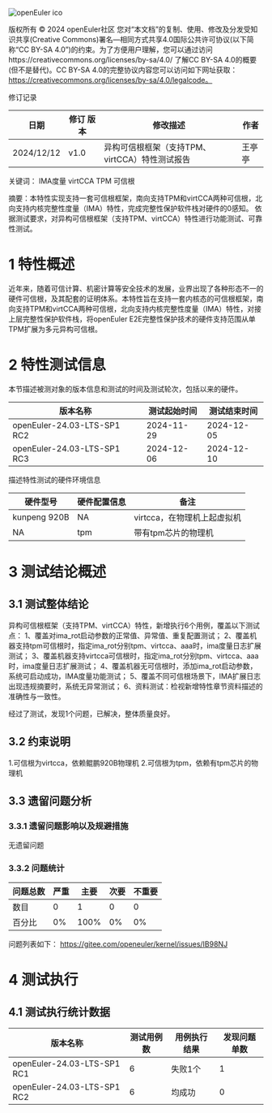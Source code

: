 ![openEuler ico](../../images/openEuler.png)

版权所有 © 2024  openEuler社区
您对“本文档”的复制、使用、修改及分发受知识共享(Creative Commons)署名—相同方式共享4.0国际公共许可协议(以下简称“CC BY-SA 4.0”)的约束。为了方便用户理解，您可以通过访问https://creativecommons.org/licenses/by-sa/4.0/ 了解CC BY-SA 4.0的概要 (但不是替代)。CC BY-SA 4.0的完整协议内容您可以访问如下网址获取：https://creativecommons.org/licenses/by-sa/4.0/legalcode。

修订记录

| 日期      | 修订   版本 | 修改描述                | 作者   |
| --------- | ----------- | ----------------------- | ------ |
| 2024/12/12 | v1.0        | 异构可信根框架（支持TPM、virtCCA）特性测试报告 | 王亭亭 |

关键词： IMA度量 virtCCA TPM 可信根

摘要：本特性实现支持一套可信根框架，南向支持TPM和virtCCA两种可信根，北向支持内核完整性度量（IMA）特性，完成完整性保护软件栈对硬件的0感知。
依据测试要求，对异构可信根框架（支持TPM、virtCCA）特性进行功能测试、可靠性测试。

# 1     特性概述
近年来，随着可信计算、机密计算等安全技术的发展，业界出现了各种形态不一的硬件可信根，及其配套的证明体系。本特性旨在支持一套内核态的可信根框架，南向支持TPM和virtCCA两种可信根，北向支持内核完整性度量（IMA）特性，对接上层完整性保护软件栈，将openEuler E2E完整性保护技术的硬件支持范围从单TPM扩展为多元异构可信根。


# 2     特性测试信息

本节描述被测对象的版本信息和测试的时间及测试轮次，包括以来的硬件。

| 版本名称                    | 测试起始时间 | 测试结束时间 |
| --------------------------- | ------------ | ------------ |
| openEuler-24.03-LTS-SP1 RC2 | 2024-11-29   | 2024-12-05   |
| openEuler-24.03-LTS-SP1 RC3 | 2024-12-06   | 2024-12-10   |

描述特性测试的硬件环境信息

| 硬件型号                  | 硬件配置信息                              | 备注                   |
| ------------------------ | ----------------------------------------- | ---------------------- |
| kunpeng 920B | NA |    virtcca，在物理机上起虚拟机     |
| NA | tpm |    带有tpm芯片的物理机     |

# 3     测试结论概述

## 3.1   测试整体结论

异构可信根框架（支持TPM、virtCCA）特性，新增执行6个用例，覆盖以下测试点：
1、覆盖对ima_rot启动参数的正常值、异常值、重复配置测试；
2、覆盖机器支持tpm可信根时，指定ima_rot分别tpm、virtcca、aaa时，ima度量日志扩展测试；
3、覆盖机器支持virtcca可信根时，指定ima_rot分别tpm、virtcca、aaa时，ima度量日志扩展测试；
4、覆盖机器无可信根时，添加ima_rot启动参数，系统可启动成功，IMA度量功能测试；
5、覆盖不同可信根场景下，IMA扩展日志出现违规摘要时，系统无异常测试；
6、资料测试：检视新增特性章节资料描述的准确性与一致性。

经过了测试，发现1个问题，已解决，整体质量良好。

## 3.2   约束说明

1.可信根为virtcca，依赖鲲鹏920B物理机
2.可信根为tpm，依赖有tpm芯片的物理机

## 3.3   遗留问题分析

### 3.3.1 遗留问题影响以及规避措施

无遗留问题

### 3.3.2 问题统计

| 问题总数                    | 严重 | 主要       | 次要 | 不重要 |
| -------------- | ----- | ----------- | ------- | ------------ |
| 数目 |      0     | 1    |      0      | 0 |
| 百分比 |    0%  | 100% |    0%       | 0% |

问题列表如下：
https://gitee.com/openeuler/kernel/issues/IB98NJ

# 4     测试执行

## 4.1   测试执行统计数据


| 版本名称                    | 测试用例数 | 用例执行结果       | 发现问题单数 |
| --------------------------- | ---------- | ------------------ | ------------ |
| openEuler-24.03-LTS-SP1 RC1 |   6        | 失败1个 | 1            |
| openEuler-24.03-LTS-SP1 RC2 |   6        | 均成功    | 0            |

